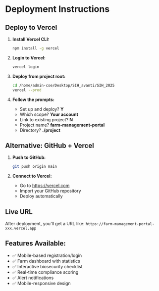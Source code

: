 # Deployment Instructions

## Deploy to Vercel

1. **Install Vercel CLI:**
   ```bash
   npm install -g vercel
   ```

2. **Login to Vercel:**
   ```bash
   vercel login
   ```

3. **Deploy from project root:**
   ```bash
   cd /home/admin-cse/Desktop/SIH_avanti/SIH_2025
   vercel --prod
   ```

4. **Follow the prompts:**
   - Set up and deploy? **Y**
   - Which scope? **Your account**
   - Link to existing project? **N**
   - Project name? **farm-management-portal**
   - Directory? **./project**

## Alternative: GitHub + Vercel

1. **Push to GitHub:**
   ```bash
   git push origin main
   ```

2. **Connect to Vercel:**
   - Go to https://vercel.com
   - Import your GitHub repository
   - Deploy automatically

## Live URL
After deployment, you'll get a URL like:
`https://farm-management-portal-xxx.vercel.app`

## Features Available:
- ✅ Mobile-based registration/login
- ✅ Farm dashboard with statistics
- ✅ Interactive biosecurity checklist
- ✅ Real-time compliance scoring
- ✅ Alert notifications
- ✅ Mobile-responsive design
